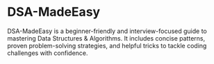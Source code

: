 # DSA-MadeEasy
DSA-MadeEasy is a beginner-friendly and interview-focused guide to mastering Data Structures &amp; Algorithms. It includes concise patterns, proven problem-solving strategies, and helpful tricks to tackle coding challenges with confidence.

